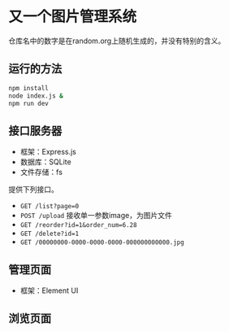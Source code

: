 # 又一个图片管理系统

仓库名中的数字是在random.org上随机生成的，并没有特别的含义。

## 运行的方法

```sh
npm install
node index.js &
npm run dev
```

## 接口服务器

- 框架：Express.js
- 数据库：SQLite
- 文件存储：fs

提供下列接口。

- `GET /list?page=0`
- `POST /upload` 接收单一参数image，为图片文件
- `GET /reorder?id=1&order_num=6.28`
- `GET /delete?id=1`
- `GET /00000000-0000-0000-0000-000000000000.jpg`

## 管理页面

- 框架：Element UI

## 浏览页面
